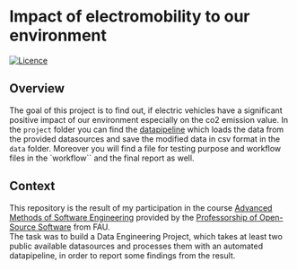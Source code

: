 # Impact of electromobility to our environment

[![Licence](https://img.shields.io/badge/Licence-MIT-orange)](https://opensource.org/license/mit/)

## Overview
The goal of this project is to find out, if electric vehicles have a significant positive impact of our environment especially on the co2 emission value.
In the `project` folder you can find the [datapipeline](https://github.com/Daveboggi/made-template/blob/main/project/pipeline.py) which loads the data from the provided datasources and save the modified data in csv format in the `data` folder. Moreover you will find a file for testing purpose and workflow files in the `workflow`` and the final report as well.

## Context
This repository is the result of my participation in the course [Advanced Methods of Software Engineering](https://oss.cs.fau.de/teaching/specific/amse/) provided by the [Professorship of Open-Source Software](https://oss.cs.fau.de) from FAU. <br>
The task was to build a Data Engineering Project, which takes at least two public available datasources and processes them with an automated datapipeline, in order to report some findings from the result.
